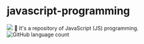 # javascript-programming

<img src="https://blog.locaweb.com.br/wp-content/uploads/2017/09/At%C3%A9-onde-vai-o-poder-do-JavaScript.png"/>
📜 It's a repository of JavaScript (JS) programming.<br>
<img alt="GitHub language count" src="https://img.shields.io/github/languages/count/IsaacAlves7/alan-turing-website?color=%23ff3&logo=JavaScript&style=for-the-badge">
